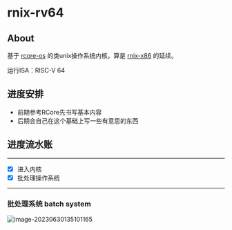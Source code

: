 # rnix-rv64 
## About
基于 [rcore-os](https://github.com/rcore-os/rCore-Tutorial-v3) 的类unix操作系统内核。算是 [rnix-x86](https://github.com/RockRockWhite/rnix-x86) 的延续。

运行ISA：RISC-V 64

## 进度安排
- 前期参考RCore先书写基本内容
- 后期会自己在这个基础上写一些有意思的东西

## 进度流水账
---
- [x] 进入内核
- [x] 批处理操作系统
---
### 批处理系统 batch system
![image-20230630135101165](https://typora-1303830133.cos.ap-shanghai.myqcloud.com/typora/img/image-20230630135101165.png)